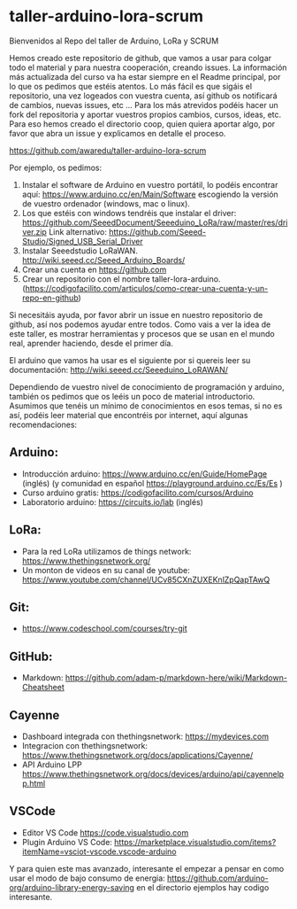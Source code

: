 # taller-arduino-lora-scrum
Bienvenidos al Repo del taller de Arduino, LoRa y SCRUM

Hemos creado este repositorio de github, que vamos a usar para colgar todo el material y para nuestra cooperación, creando issues. La información más actualizada del curso va ha estar siempre en el Readme principal, por lo que os pedimos que estéis atentos. Lo más fácil es que sigáis el repositorio, una vez logeados con vuestra cuenta, así github os notificará de cambios, nuevas issues, etc … Para los más atrevidos podéis hacer un fork del repositoria y aportar vuestros propios cambios, cursos, ideas, etc. Para eso hemos creado el directorio coop, quien quiera aportar algo, por favor que abra un issue y explicamos en detalle el proceso.

https://github.com/awaredu/taller-arduino-lora-scrum

Por ejemplo, os pedimos: 

1. Instalar el software de Arduino en vuestro portátil, lo podéis encontrar aquí: https://www.arduino.cc/en/Main/Software escogiendo la versión de vuestro ordenador (windows, mac o linux).
2. Los que estéis con windows tendréis que instalar el driver: https://github.com/SeeedDocument/Seeeduino_LoRa/raw/master/res/driver.zip
Link alternativo: https://github.com/Seeed-Studio/Signed_USB_Serial_Driver
3. Instalar Seeedstudio LoRaWAN. http://wiki.seeed.cc/Seeed_Arduino_Boards/
4. Crear una cuenta en https://github.com 
5. Crear un repositorio con el nombre taller-lora-arduino. (https://codigofacilito.com/articulos/como-crear-una-cuenta-y-un-repo-en-github)

Si necesitáis ayuda, por favor abrir un issue en nuestro repositorio de github, así nos podemos ayudar entre todos. Como vais a ver la idea de este taller, es mostrar herramientas y procesos que se usan en el mundo real, aprender haciendo, desde el primer día. 

El arduino que vamos ha usar es el siguiente por si quereis leer su documentación: http://wiki.seeed.cc/Seeeduino_LoRAWAN/

Dependiendo de vuestro nivel de conocimiento de programación y arduino, también os pedimos que os leéis un poco de material introductorio. Asumimos que tenéis un mínimo de conocimientos en esos temas, si no es así, podéis leer material que encontréis por internet, aquí algunas recomendaciones:

## Arduino:
* Introducción arduino: https://www.arduino.cc/en/Guide/HomePage (inglés) (y comunidad en español https://playground.arduino.cc/Es/Es )
* Curso arduino gratis: https://codigofacilito.com/cursos/Arduino 
* Laboratorio arduino: https://circuits.io/lab (inglés)

## LoRa:
* Para la red LoRa utilizamos de things network: https://www.thethingsnetwork.org/
* Un monton de videos en su canal de youtube: https://www.youtube.com/channel/UCv85CXnZUXEKnlZpQapTAwQ

## Git:
* https://www.codeschool.com/courses/try-git 

## GitHub:
* Markdown: https://github.com/adam-p/markdown-here/wiki/Markdown-Cheatsheet

## Cayenne
* Dashboard integrada con thethingsnetwork: https://mydevices.com
* Integracion con thethingsnetwork: https://www.thethingsnetwork.org/docs/applications/Cayenne/
* API Arduino LPP https://www.thethingsnetwork.org/docs/devices/arduino/api/cayennelpp.html

## VSCode
* Editor VS Code https://code.visualstudio.com
* Plugin Arduino VS Code: https://marketplace.visualstudio.com/items?itemName=vsciot-vscode.vscode-arduino

Y para quien este mas avanzado, interesante el empezar a pensar en como usar el modo de bajo consumo de energia: https://github.com/arduino-org/arduino-library-energy-saving en el directorio ejemplos hay codigo interesante.

